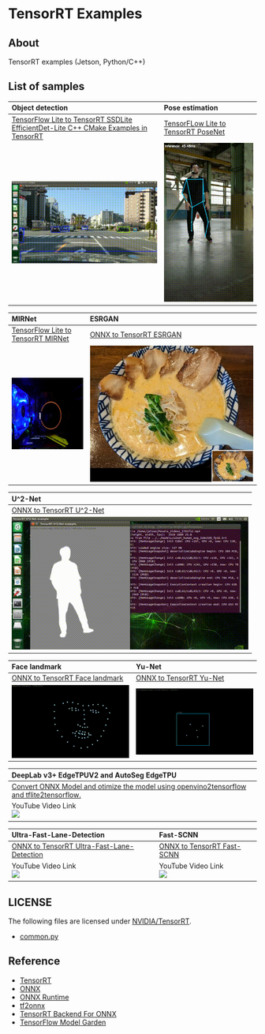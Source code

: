 # TensorRT Examples

## About
TensorRT examples (Jetson, Python/C++)

## List of samples

|Object detection|Pose estimation|
|:--|:--|
|[TensorFlow Lite to TensorRT SSDLite](python/detection/README.md)<br>[EfficientDet-Lite C++ CMake Examples in TensorRT](cpp/efficientdet/README.md)|[TensorFLow Lite to TensorRT PoseNet](python/posenet/README.md)
|![detection](images/detection.gif)|![posenet](images/posenet.gif)|

|MIRNet|ESRGAN|
|:--|:--|
|[TensorFlow Lite to TensorRT MIRNet](python/mirnet/README.md)|[ONNX to TensorRT ESRGAN](python/esrgan/README.md)|[ONNX to TensorRT ESRGAN](python/esrgan/README.md)|
|![mirnet](images/mirnet.gif)|![esrgan](images/esrgan.png)|![esrgan](images/esrgan.png)|

|U^2-Net|
|:--|
|[ONNX to TensorRT U^2-Net](python/u2net/README.md)|
|![u^2-net](images/u2net.gif)|

|Face landmark|Yu-Net|
|:--|:--|
|[ONNX to TensorRT Face landmark](python/face_landmark/README.md)|[ONNX to TensorRT Yu-Net](python/yunet/README.md)|
|![face-landmark](images/keypoint.gif)|![Yu-Net](images/yunet.gif)|

| DeepLab v3+ EdgeTPUV2 and AutoSeg EdgeTPU|
|:--|
|[Convert ONNX Model and otimize the model  using openvino2tensorflow and tflite2tensorflow.](python/deeplabv3_edgetpuv2/README.md)|
|YouTube Video Link<br>[![](https://img.youtube.com/vi/EDffgHSg11A/0.jpg)](https://youtu.be/EDffgHSg11A)|

|Ultra-Fast-Lane-Detection|Fast-SCNN|
|:--|:--|
|[ONNX to TensorRT Ultra-Fast-Lane-Detection](python/ultra_fast_lane_detection/README.md)|[ONNX to TensorRT Fast-SCNN](python/fast_scnn/README.md)|
|YouTube Video Link<br>[![](https://img.youtube.com/vi/gsqi37XZF9M/0.jpg)](https://youtu.be/gsqi37XZF9M)|YouTube Video Link<br>[![](https://img.youtube.com/vi/Lg6BvEgN9AA/0.jpg)](https://youtu.be/Lg6BvEgN9AA)|

## LICENSE
The following files are licensed under [NVIDIA/TensorRT](https://github.com/NVIDIA/TensorRT).
- [common.py](python/detection/common.py)
  
## Reference
- [TensorRT](https://github.com/NVIDIA/TensorRT)
- [ONNX](https://github.com/onnx/onnx)
- [ONNX Runtime](https://github.com/microsoft/onnxruntime)
- [tf2onnx](https://github.com/onnx/tensorflow-onnx)
- [TensorRT Backend For ONNX](https://github.com/onnx/onnx-tensorrt)
- [TensorFlow Model Garden](https://github.com/tensorflow/models)